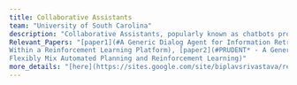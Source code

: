 ```yaml
---
title: Collaborative Assistants
team: "University of South Carolina"
description: "Collaborative Assistants, popularly known as chatbots provide an easy interface for users to obtain answers for their queries. At AI4Society, we build collaborative assistants for various applications such as information retrieval, answer election based questions, help learn puzzle solving through a series of conversations, and obtain information regarding sensor data."  
Relevant_Papers: "[paper1](#A Generic Dialog Agent for Information Retrieval Based on Automated Planning
Within a Reinforcement Learning Platform), [paper2](#PRUDENT* - A Generic Dialog Agent for Information Retrieval That Can
Flexibly Mix Automated Planning and Reinforcement Learning)"
more_details: "[here](https://sites.google.com/site/biplavsrivastava/research-1/dialog)"
---
```



